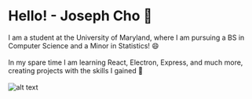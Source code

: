 # Hello! - Joseph Cho 👋
I am a student at the University of Maryland, where I am pursuing a BS in Computer Science and a Minor in Statistics! 😄
<br><br>
In my spare time I am learning React, Electron, Express, and much more, creating projects with the skills I gained 🌱
<br><br>
![alt text](https://i.pinimg.com/originals/34/17/f4/3417f49a547682eb7b18c17ef8476f09.gif)


<!--
**Jcho114/Jcho114** is a ✨ _special_ ✨ repository because its `README.md` (this file) appears on your GitHub profile.

Here are some ideas to get you started:

- 🔭 I’m currently working on ...
- 🌱 I’m currently learning ...
- 👯 I’m looking to collaborate on ...
- 🤔 I’m looking for help with ...
- 💬 Ask me about ...
- 📫 How to reach me: ...
- 😄 Pronouns: ...
- ⚡ Fun fact: ...
-->
